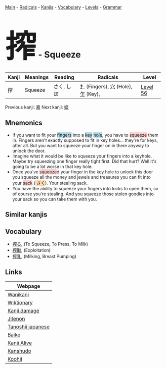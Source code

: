<style> bigfont {font-size: 100px}</style>
[Main](../README.md) -
[Radicals](../radicals.md) -
[Kanjis](../kanjis.md) -
[Vocabulary](../vocabulary.md) -
[Levels](../levels.md) -
[Grammar](../grammar.md)
# <bigfont> 搾</bigfont> - Squeeze 

| Kanji | Meanings | Reading | Radicals | Level |
| --- | --- | --- | --- | --- |
| 搾 | Squeeze | さく, しぼ | [扌](../radicals/扌.md) (Fingers), [穴](../radicals/穴.md) (Hole), [乍](../radicals/乍.md) (Key),  | [Level 56](../levels/wk_level56.md) |

Previous kanji: [嘉](嘉.md) Next kanji: [蝶](蝶.md) 

## Mnemonics
 * If you want to fit your <span style="background-color:#ADD8E6"> fingers</span> into a <span style="background-color:#ADD8E6"> key</span> <span style="background-color:#ADD8E6"> hole</span>, you have to <span style="background-color:#ffcccb"> squeeze</span> them in. Fingers aren't exactly supposed to fit in key holes... they're for keys, after all. But you want to squeeze your finger on in there anyway to unlock the door.
* Imagine what it would be like to squeeze your fingers into a keyhole. Maybe try squeezing one finger really tight first. Did that hurt? Well it's going to be a lot worse in that key hole.
* Once you've <span style="background-color:#ffcccb"> squeeze</span>d your finger in the key hole to unlock this door you squeeze all the money and jewels and treasures you can fit into your <span style="background-color:#ffcccb"> sack</span> (<span style="background-color:#fed8b1"> [さく](https://jisho.org/search/さく)</span>). Your stealing sack.
* You have the ability to squeeze your fingers into locks to open them, so of course you're stealing. And you squeeze those stolen goodies into your sack so you can take them with you.


## Similar kanjis
 


## Vocabulary
 * [搾る](../vocabulary/搾.md), (To Squeeze, To Press, To Milk)
* [搾取](../vocabulary/搾.md), (Exploitation)
* [搾乳](../vocabulary/搾.md), (Milking, Breast Pumping)



## Links 

| Webpage |
| --- |
| [Wanikani          ](https://www.wanikani.com/kanji/搾) |
| [Wiktionary        ](https://en.wiktionary.org/wiki/搾) |
| [Kanji damage      ](http://www.kanjidamage.com/kanji/search?utf8=✓&q=搾) |
| [Jitenon           ](https://jitenon.com/kanji/搾) |
| [Tanoshii japanese ](https://www.tanoshiijapanese.com/dictionary/kanji.cfm?k=搾) |
| [Baike             ](https://baike.baidu.com/item/搾) |
| [Kanji Alive       ](https://app.kanjialive.com/搾) |
| [Kanshudo          ](https://www.kanshudo.com/searchmn?q=搾) |
| [Koohii            ](https://kanji.koohii.com/study/kanji/搾) |
